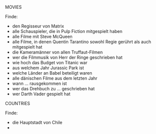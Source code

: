 MOVIES

Finde:

* den Regisseur von Matrix
* alle Schauspieler, die in Pulp Fiction mitgespielt haben
* alle Filme mit Steve McQueen
* alle Filme, in denen Quentin Tarantino sowohl Regie gerührt als auch mitgespielt hat
* die Kameramänner von allen Truffaut-Filmen
* wer die Filmmusik von Herr der Ringe geschrieben hat
* wie hoch das Budget von Titanic war
* aus welchem Jahr Jurassic Park ist
* welche Länder an Babel beteiligt waren
* alle dänischen Filme aus dem letzten Jahr
* wann ... rausgekommen ist
* wer das Drehbuch zu ... geschrieben hat
* wer Darth Vader gespielt hat

COUNTRIES

Finde:

* die Hauptstadt von Chile
*
